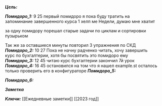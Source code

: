 
***Цель:***  

***Помидоро_1:*** 9 25
первый помидоро я пока буду тратить на запоминание завершенного курса 1 хелп ме
Недели, думаю мне хватит

за одну помидору порешал старые задачи по циклам и сортировки пузырьком

Так же за оставшиеся минуты повторил 3 упражнения по СКД
***Помидоро_2:***  10 27
Пока не начну радченко читать, хочу завершить курс по бухгалтерии, хотя бы посвятить это помидоро ему 
***Помидоро_3:*** 12 45
читаю курс бухгалтерии
закончил 7й урок
***Помидоро_4:*** 16 45
остановился на том что я нашел example.st
осталось только проверить его в конфигураторе
***Помидоро_5:***  

***Помидоро_6:*** 

***Заметка*** 


***Ключи:*** [[Ежедневные заметки]] [[2023 год]]